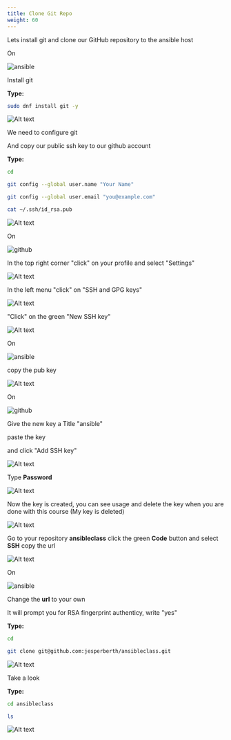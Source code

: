 ```yaml
---
title: Clone Git Repo
weight: 60
---
```


Lets install git and clone our GitHub repository to the ansible host

On

![ansible](/images/ansible.png)

Install git

__Type:__

```bash
sudo dnf install git -y
```

![Alt text](images/021_install_git.png?raw=true "install git")

We need to configure git

And copy our public ssh key to our github account

__Type:__

```bash
cd

git config --global user.name "Your Name"

git config --global user.email "you@example.com"

cat ~/.ssh/id_rsa.pub

```

![Alt text](images/001_git_commands.png?raw=true "git commands")

On

![github](/images/github.png)

In the top right corner "click" on your profile and select "Settings"

![Alt text](images/002_github_settings.png?raw=true "github settings")

In the left menu "click" on "SSH and GPG keys"

![Alt text](images/003_github_settings.png?raw=true "github settings")

"Click" on the green "New SSH key"

![Alt text](images/004_github_newssh.png?raw=true "github settings")

On

![ansible](/images/ansible.png)

copy the pub key

![Alt text](images/005_github_pubkey.png?raw=true "github settings")

On

![github](/images/github.png)

Give the new key a Title "ansible"

paste the key

and click "Add SSH key"

![Alt text](images/006_github_pubkey_add.png?raw=true "github settings")

Type __Password__

![Alt text](images/006_github_pubkey_add_password.png?raw=true "github settings")

Now the key is created, you can see usage and delete the key when you are done with this course (My key is deleted)

![Alt text](images/007_github_pubkey.png?raw=true "github settings")

Go to your repository __ansibleclass__ click the green __Code__ button and select __SSH__ copy the url

![Alt text](images/008_github_sshurl.png?raw=true "github sshurl")

On

![ansible](/images/ansible.png)

Change the __url__ to your own

It will prompt you for RSA fingerprint authenticy, write "yes"

__Type:__

```bash
cd

git clone git@github.com:jesperberth/ansibleclass.git

```

![Alt text](images/009_github_sshurl_cmd.png?raw=true "github sshurl cmd")

Take a look

__Type:__

```bash
cd ansibleclass

ls

```

![Alt text](images/10_ansibleclass.png?raw=true "ansibleclass")
